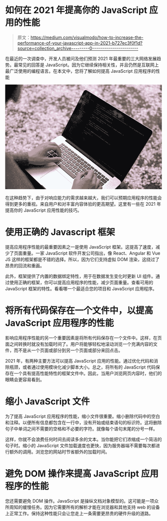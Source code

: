# 如何在 2021 年提高你的 JavaScript 应用的性能

> 原文：<https://medium.com/visualmodo/how-to-increase-the-performance-of-your-javascript-app-in-2021-b727ec3f0f1d?source=collection_archive---------0----------------------->

在最近的一次调查中，开发人员被问及他们预测 2021 年最重要的三大网络发展趋势。最常见的回答是 JavaScript。因为它继续保持相关性，并且仍然是互联网上最广泛使用的编程语言。在本文中，您将了解如何提高 JavaScript 应用程序的性能

![](img/5151c95d8ad0da53405535a0d246942c.png)

在这种趋势下，由于对响应能力的需求越来越大，我们可以预期应用程序的性能会得到更多的重视。来自用户和对丰富内容体验的更高期望。这里有一些在 2021 年提高你的 JavaScript 应用性能的技巧。

# 使用正确的 Javascript 框架

提高应用程序性能的最重要因素之一是使用 JavaScript 框架。这提高了速度，减少了页面重量。一家 JavaScript 软件开发公司指出，像 React、Angular 和 Vue JS 这样的框架都是不错的选择。所以，因为它们支持虚拟 DOM 渲染，这绕过了昂贵的回流和重画。

此外，框架提供了内置的数据绑定特性，用于在数据发生变化时更新 UI 组件。通过使用正确的框架，你可以提高应用程序的性能，减少页面重量。查看可用的 JavaScript 框架的特性。看看哪一个最适合您的项目和 JavaScript 应用程序。

# 将所有代码保存在一个文件中，以提高 JavaScript 应用程序的性能

影响应用程序性能的另一个重要因素是将所有代码保存在一个文件中。这样，在页面之间转换时就没有加载时间了。用户将能够轻松地滚动浏览一个充满内容的文件，而不是从一个页面或部分到另一个页面或部分来回点击。

2021 年，有两种主要方法可以提高 JavaScript 应用的性能。通过优化代码和消除瓶颈，或者通过使用模块化减少脚本大小。总之，将所有的 JavaScript 代码保存在一个具有提高性能特性的框架文件中。因此，当用户浏览网页内容时，他们的眼睛会更容易看到。

# 缩小 JavaScript 文件

为了提高 JavaScript 应用程序的性能，缩小文件很重要。缩小删除代码中的空白和注释。以便所有信息都包含在一行中，没有开始或结束语句的标识符。这将删除句子中单词之间不需要的空格和不必要的字符。就像每个语句末尾的分号一样。

这样，你就不会浪费任何时间去阅读多余的文本。当你能把它们浓缩成一个简洁的句子时。缩小的 JavaScript 文件加载速度也更快，因为服务器端不需要每次都进行额外的调用。浏览您的网站时节省额外的加载时间。

# 避免 DOM 操作来提高 JavaScript 应用程序的性能

您还需要避免 DOM 操作。JavaScript 是操纵文档对象模型的。这可能是一项众所周知的缓慢任务。因为它需要所有的解析才能在浏览器和其他支持 web 的设备上正常工作。保持这种性能只会让您走上一条需要更昂贵的硬件升级的道路。